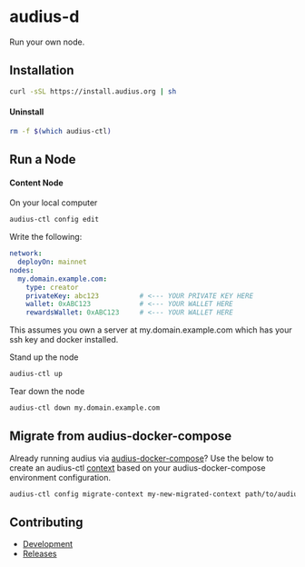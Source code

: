# audius-d

Run your own node.

## Installation

```bash
curl -sSL https://install.audius.org | sh
```

#### Uninstall

```bash
rm -f $(which audius-ctl)
```

## Run a Node

#### Content Node 

On your local computer

```bash
audius-ctl config edit
```

Write the following:

```yaml
network:
  deployOn: mainnet
nodes:
  my.domain.example.com:
    type: creator
    privateKey: abc123          # <--- YOUR PRIVATE KEY HERE
    wallet: 0xABC123            # <--- YOUR WALLET HERE
    rewardsWallet: 0xABC123     # <--- YOUR WALLET HERE
```

This assumes you own a server at my.domain.example.com which has your ssh key and docker installed.

Stand up the node

```bash
audius-ctl up
```

Tear down the node

```bash
audius-ctl down my.domain.example.com
```

## Migrate from audius-docker-compose

Already running audius via [audius-docker-compose](https://github.com/AudiusProject/audius-docker-compose)? Use the below to create an audius-ctl [context](./docs/development.md#contexts) based on your audius-docker-compose environment configuration.

```bash
audius-ctl config migrate-context my-new-migrated-context path/to/audius-docker-compose
```

## Contributing

- [Development](./docs/development.md)
- [Releases](./docs/releases.md)

